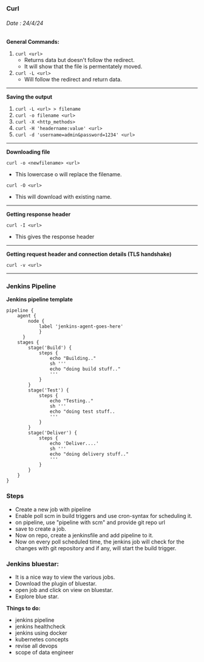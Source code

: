 ### Curl ###

###### Date : 24/4/24

**General Commands:**

1. `curl <url>`
    - Returns data but doesn't follow the redirect.
    - It will show that the file is permentately moved.
2. `curl -L <url>`
    - Will follow the redirect and return data.
---
**Saving the output**
1. `curl -L <url> > filename`
2. `curl -o filename <url>`
3. `curl -X <http_methods>`
4. `curl -H 'headername:value' <url>`
5. `curl -d 'username=admin&password=1234' <url>`
---
**Downloading file**

```
curl -o <newfilename> <url>
```
- This lowercase o will replace the filename.

```
curl -O <url>
```
- This will download with existing name.

---
**Getting response header**

```
curl -I <url>
```
- This gives the response header
---
**Getting request header and connection details (TLS handshake)**

```
curl -v <url>
```

---
### Jenkins Pipeline

**Jenkins pipeline template**

```Pipeline template
pipeline {
    agent { 
        node {
            label 'jenkins-agent-goes-here'
            }
      }
    stages {
        stage('Build') {
            steps {
                echo "Building.."
                sh '''
                echo "doing build stuff.."
                '''
            }
        }
        stage('Test') {
            steps {
                echo "Testing.."
                sh '''
                echo "doing test stuff..
                '''
            }
        }
        stage('Deliver') {
            steps {
                echo 'Deliver....'
                sh '''
                echo "doing delivery stuff.."
                '''
            }
        }
    }
}
```
### Steps
- Create a new job with pipeline
- Enable poll scm in build triggers and use cron-syntax for scheduling it.
- on pipeline, use "pipeline with scm" and provide git repo url
- save to create a job.
- Now on repo, create a jenkinsfile and add pipeline to it.
- Now on every poll scheduled time, the jenkins job will check for the changes with git repository and if any, will start the build trigger.

### Jenkins bluestar:
- It is a nice way to view the various jobs.
- Download the plugin of bluestar.
- open job and click on view on bluestar.
- Explore blue star.

**Things to do:**
- jenkins pipeline 
- jenkins healthcheck
- jenkins using docker
- kubernetes concepts
- revise all devops
- scope of data engineer